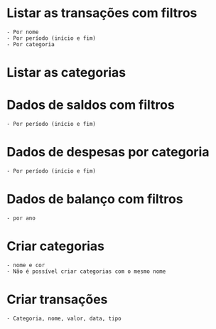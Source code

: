 # Listar as transações com filtros

    - Por nome
    - Por período (início e fim)
    - Por categoria

# Listar as categorias

# Dados de saldos com filtros

    - Por período (início e fim)

# Dados de despesas por categoria

    - Por período (início e fim)

# Dados de balanço com filtros

    - por ano

# Criar categorias

    - nome e cor
    - Não é possível criar categorias com o mesmo nome

# Criar transações

    - Categoria, nome, valor, data, tipo
